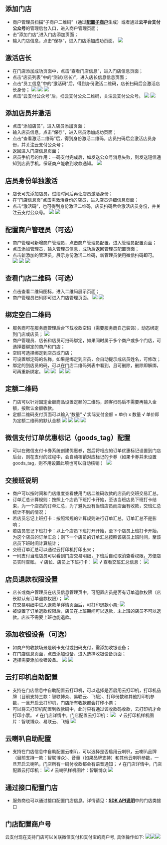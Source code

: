 ## 添加门店
- 商户管理员扫描“子商户二维码”（通过[**配置子商户**](/document/product/569/9795)生成）或者通过**云平台支付公众号**的管理后台入口，进入商户管理页面；
- 击“添加门店”,进入门店添加页面；
- 输入门店信息，点击“保存”，进入门店添加成功页面。
![](http://imgcache.tce.fsphere.cn/image/mc.qcloudimg.com/static/img/9b6f94c58f043bb950b59fa686fe5dae/image.png)
## 激活店长
- 在门店添加成功页面中，点击“查看门店信息”，进入门店信息页面；
- 点击“店员列表”中的“测试(店长)”，进入店长信息信息页面；
- 点击“员工信息”中的“激活码”后，得到身份激活二维码，店长扫码后会激活店长身份；
![](http://imgcache.tce.fsphere.cn/image/mc.qcloudimg.com/static/img/64e846632df1906bd80d17935f900537/image.jpg) ![](http://imgcache.tce.fsphere.cn/image/mc.qcloudimg.com/static/img/cb4613a0e50ee4d848122adfb2931ef7/image.jpg) ![](http://imgcache.tce.fsphere.cn/image/mc.qcloudimg.com/static/img/c3bbb92a1684cbe3f392e4bc0f76fcd1/image.jpg)
- 点击“云支付公众号”后，扫云支付公众二维码，关注云支付公众号。
![](http://imgcache.tce.fsphere.cn/image/mc.qcloudimg.com/static/img/1b916f5c7dcfea0433b751ed53668aad/image.jpg) ![](http://imgcache.tce.fsphere.cn/image/mc.qcloudimg.com/static/img/657203f2097d11afbf35bec431b5082b/image.jpg)
## 添加店员并激活
- 点击“添加店员”，进入店员添加页面；
- 输入店员信息，点击“保存”，进入店员添加成功页面；
- 点击“查看激活二维码”后，得到身份激活二维码，店员扫码后会激活店员身份，并关注云支付公众号；
- 返回进入门店信息页面；
- 店员手机号的作用：一码支付完成后，如发送公众号消息失败，则发送短信通知到店员手机，保证商户能收到收款通知。
![](http://imgcache.tce.fsphere.cn/image/mc.qcloudimg.com/static/img/02ed4c2faca7fb5f462768aee53923d5/image.png)
## 店员身份单独激活
- 店长可先添加店员，过段时间后再让店员激活身份；
- 在“门店信息页”点击需激活身份的店员，进入店员详细信息页面；
- 点击“激活码”，也可得到身份激活二维码，店员扫码后会激活店员身份，并关注云支付公众号。
![](http://imgcache.tce.fsphere.cn/image/mc.qcloudimg.com/static/img/f285b9d98074f93658be750819b7eb06/image.jpg) ![](http://imgcache.tce.fsphere.cn/image/mc.qcloudimg.com/static/img/3dd8886e47086f5451c6fa4dfb22c247/image.jpg)
## 配置商户管理员（可选）
- 商户管理可新增商户管理员，点击商户管理员配置，进入管理员配置页面；
- 点击添加管理员，输入管理员信息，成功后返回管理员配置页面；
- 点击新添加的管理员，展示身份激活二维码，新管理员使用微信扫码即可。
![](http://imgcache.tce.fsphere.cn/image/mc.qcloudimg.com/static/img/ad36cb8d32627aee1221e7fe05b5c44f/image.jpg) ![](http://imgcache.tce.fsphere.cn/image/mc.qcloudimg.com/static/img/7ad615ce0778332560656bfd22211f3b/image.jpg) ![](http://imgcache.tce.fsphere.cn/image/mc.qcloudimg.com/static/img/5e447e946dad2931631791cb2b056330/image.jpg)    
## 查看门店二维码（可选）
- 点击查看二维码图标，进入二维码展示页面；
- 商户管理员扫码即可进入门店管理页面。
![](http://imgcache.tce.fsphere.cn/image/mc.qcloudimg.com/static/img/95004ca20906fcf5e0ae4fcb029f924b/image.jpg) ![](http://imgcache.tce.fsphere.cn/image/mc.qcloudimg.com/static/img/87513ad4173c1aafc245b3e15bd4723f/image.jpg)
## 绑定空白二维码
- 服务商可在服务商管理后台下载收款空码（需要服务商自己装饰），动态绑定到门店或店员；
![](http://imgcache.tce.fsphere.cn/image/mc.qcloudimg.com/static/img/aca5ebc2be2f2995852fb01a8c0fa685/2.png)
- 商户管理员、店长和店员可扫码绑定，如果同时属于多个商户或多个门店，可选择要绑定的商户和门店；
- 空码可选择绑定到店员或门店；
- 可设置绑定码的名称，如果是绑定到店员，会自动提示成店员姓名，可修改； 
- 绑定的到店员的码，可以在门店二维码列表中看到，且可删除，删除即解绑，可再重新绑定。
![](http://imgcache.tce.fsphere.cn/image/mc.qcloudimg.com/static/img/537c0194956f0ac42d46344d93c82dbf/image.png) ![](http://imgcache.tce.fsphere.cn/image/mc.qcloudimg.com/static/img/d1a1e238a51db94df25852d9852bf6d5/image.png)  
![](http://imgcache.tce.fsphere.cn/image/mc.qcloudimg.com/static/img/a37547dc7f73d999ec2a02c6dc5e8438/image.png)  ![](http://imgcache.tce.fsphere.cn/image/mc.qcloudimg.com/static/img/2c2467dab76c4bcf0e318c1bba6e3ce0/image.png)
## 定额二维码
- 门店可以针对固定金额商品设置定额的二维码，顾客扫码后不需要再输入金额，按默认金额收款。
- 定额二维码支付页面可以输入“数量”
√ 实际支付金额 = 单价 x 数量
√ 单价即为定额二维码的默认金额
![](http://imgcache.tce.fsphere.cn/image/mc.qcloudimg.com/static/img/583b31703bd8b94530e7220c0143bd7a/image.png) ![](http://imgcache.tce.fsphere.cn/image/mc.qcloudimg.com/static/img/23d4bd68d5f9e1e570c45cb7addb18dc/image.png) ![](http://imgcache.tce.fsphere.cn/image/mc.qcloudimg.com/static/img/cf108f326dd74a3a02dd01c60a9d622e/image.png) ![](http://imgcache.tce.fsphere.cn/image/mc.qcloudimg.com/static/img/8b34370b892cd829c89017519e056427/11111111111.png)
## 微信支付订单优惠标记（goods_tag）配置
- 可以在微信支付卡券系统创建优惠券，然后将相应的订单优惠标记设置到门店后台，则在支付的过程中，会自动核销对应标记的卡券（如果卡券并未设置goods_tag，则不用设置此项也可以自动核销 ）
![](http://imgcache.tce.fsphere.cn/image/mc.qcloudimg.com/static/img/a27a8e456f9ccf5e6a188d9230f37596/image.png)
## 交接班说明
- 商户可以按时间和门店维度查看使用门店二维码收款的店员的交班交易汇总。
- 订单汇总计算规则：按照上个店员下班打卡开始，至该当班店员下班打卡结束，为一个店员的订单汇总，为了避免没有当班店员而店面有收款，交班汇总统计不到的情况；
- 若店员忘记上班打卡：按照常规的计算规则进行订单汇总，订单汇总不是影响；
- 若店员忘记下班打卡：以上个店员下班打开开始，至下个店员上班打卡开始，为这个店员的订单汇总；则下一个店员的订单汇总按照该店员上班时间，至该店员下班时间计算统计；
- 交班订单汇总可以通过云打印机打印出来；
- 一码支付当班店员可以看到门店交易明细，下班后自动取消查看权限，方便店员实时查账。
√ 店长、店员上下班打卡：
 ![](http://imgcache.tce.fsphere.cn/image/mc.qcloudimg.com/static/img/1ba8db8bc950b8fd82d8328d463c017c/image.png)
 √ 查看交班汇总信息：
 ![](http://imgcache.tce.fsphere.cn/image/mc.qcloudimg.com/static/img/b952aa89fca2d7e3c35dae91e7dfa983/image.png)
## 店员退款权限设置
- 店长或商户管理员在店员信息管理页中，可配置店员是否有订单退款权限（店长默认有订单退款权限）；
 ![](http://imgcache.tce.fsphere.cn/image/mc.qcloudimg.com/static/img/48089601069480011c024890f0e84ace/image.png)
- 在交易明细中进入退款单详情页面后，可打印退款小票;
 ![](http://imgcache.tce.fsphere.cn/image/mc.qcloudimg.com/static/img/fdce7296ed88ba0779485048e53faae7/image.png)
- 被设置了订单退款权限后，店员在上班期间可以退款，未上班的店员不可以退款。店长不需要上班也能退款。
## 添加收银设备（可选）
- 如商户的收款场景是刷卡支付或扫码支付，需添加收银设备；
- 在门店信息页面，点击添加设备，进入选择收银设备页面；
- 选择需要添加收银设备。
![](http://imgcache.tce.fsphere.cn/image/mc.qcloudimg.com/static/img/1fee67514ecabff7f033fb0e5df02e5b/image.jpg) ![](http://imgcache.tce.fsphere.cn/image/mc.qcloudimg.com/static/img/35b62782ebc46ab8aa34b513a592393a/image.jpg)
## 云打印机自助配置
- 支持在门店信息中自助配置云打印机，可以选择是否启用云打印机，打印机品牌（目前支持三款：智联博众、易联云、飞蛾）、打印份数和其他打印机参数，一旦开启云打印机，门店所有收款都会打印小票；
- 可以将云打印机配置到收款码中，此时只有通过该收款码收款，云打印机才会打印小票。
√ 在门店详情中，门店配置云打印机：
![](http://imgcache.tce.fsphere.cn/image/mc.qcloudimg.com/static/img/36f8308e0da3e97aaba5ce7f698c0ea3/image.png)   
√ 云打印机样机图片：智联博众、易联云、飞蛾
![](http://imgcache.tce.fsphere.cn/image/mc.qcloudimg.com/static/img/b340cfd41f6eaa2d23b6180c428de16f/1.png)
## 云喇叭自助配置
- 支持在门店信息中自助配置云喇叭，可以选择是否启用云喇叭，云喇叭品牌（目前支持一款：智联博众）、音量（如果品牌支持）和其他云喇叭参数，一旦开启云喇叭，门店所有一码付收款都会有语音通知；
√ 在门店详情中，门店配置云打印机：
![](http://imgcache.tce.fsphere.cn/image/mc.qcloudimg.com/static/img/903f299c39850ae0f7f2014048afaf91/111111111111111.png)
√ 云喇叭样机图片：智联博众
![](http://imgcache.tce.fsphere.cn/image/mc.qcloudimg.com/static/img/48f5f0a6843b8eb1f4229e1bbaef5a88/image.png)
## 通过接口配置门店
- 服务商也可以通过接口配置门店信息。详情请见：[**SDK API说明**](http://tce.fsphere.cn/document/product/569/9805)中的门店类接口

## 门店配置商户号

云支付现在支持门店可以关联微信支付和支付宝的商户号, 具体操作如下:
![](http://imgcache.tce.fsphere.cn/image/main.qcloudimg.com/raw/5902aa3bc84106eeefb3a15bd9000c83.png)![](http://imgcache.tce.fsphere.cn/image/main.qcloudimg.com/raw/e9a9f147db9b471ef3d511b0b24a5f85.png)![](http://imgcache.tce.fsphere.cn/image/main.qcloudimg.com/raw/1f2ec10615cd64b1c7f941ce76a19140.png)